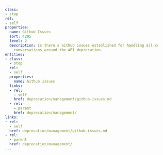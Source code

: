 ```yaml
---
class:
- stop
rel:
- self
properties:
  name: Github Issues
  sort: 4295
  level: 2
  description: Is there a Github issues established for handling all concerns, and
    conversations around the API deprecation.
entities:
- class:
  - stop
  rel:
  - self
  properties:
    name: Github Issues
  links:
  - rel:
    - self
    href: deprecation/management/github-issues.md
  - rel:
    - parent
    href: deprecation/management/
links:
- rel:
  - self
  href: deprecation/management/github-issues.md
- rel:
  - parent
  href: deprecation/management/
...
```

